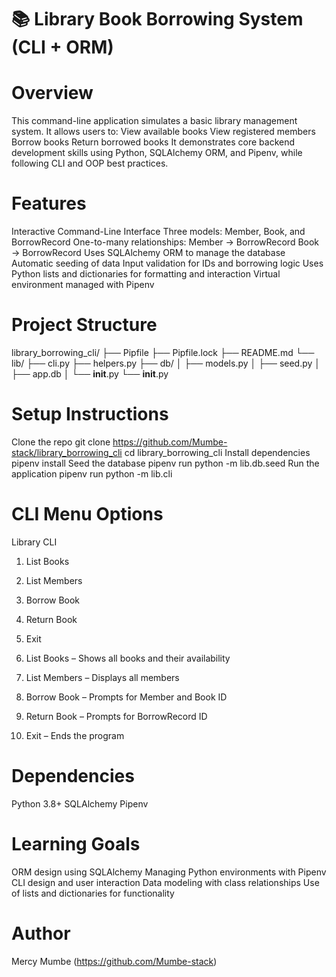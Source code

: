 # 📚 Library Book Borrowing System (CLI + ORM)
# Overview
This command-line application simulates a basic library management system. It allows users to:
    View available books
    View registered members
    Borrow books
    Return borrowed books
    It demonstrates core backend development skills using Python, SQLAlchemy ORM, and Pipenv, while following CLI and OOP best practices.

# Features
Interactive Command-Line Interface
Three models: Member, Book, and BorrowRecord
One-to-many relationships:
    Member → BorrowRecord
    Book → BorrowRecord
Uses SQLAlchemy ORM to manage the database
Automatic seeding of data
Input validation for IDs and borrowing logic
Uses Python lists and dictionaries for formatting and interaction
Virtual environment managed with Pipenv

# Project Structure
library_borrowing_cli/
├── Pipfile
├── Pipfile.lock
├── README.md
└── lib/
    ├── cli.py
    ├── helpers.py
    ├── db/
    │   ├── models.py
    │   ├── seed.py
    │   ├── app.db
    │   └── __init__.py
    └── __init__.py

# Setup Instructions
Clone the repo
    git clone https://github.com/Mumbe-stack/library_borrowing_cli
cd library_borrowing_cli
Install dependencies
    pipenv install
    Seed the database
pipenv run python -m lib.db.seed
Run the application
    pipenv run python -m lib.cli

# CLI Menu Options
Library CLI
1. List Books
2. List Members
3. Borrow Book
4. Return Book
5. Exit

1. List Books – Shows all books and their availability
2. List Members – Displays all members
3. Borrow Book – Prompts for Member and Book ID
4. Return Book – Prompts for BorrowRecord ID
5. Exit – Ends the program

# Dependencies
Python 3.8+
SQLAlchemy
Pipenv

# Learning Goals
ORM design using SQLAlchemy
Managing Python environments with Pipenv
CLI design and user interaction
Data modeling with class relationships
Use of lists and dictionaries for functionality

# Author
Mercy Mumbe (https://github.com/Mumbe-stack)